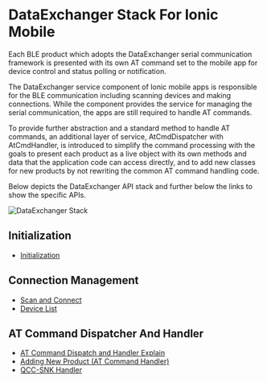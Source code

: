 # DataExchanger Stack For Ionic Mobile
Each BLE product which adopts the DataExchanger serial communication framework is presented with its own AT command set to the mobile app for device control and status polling or notification. 

The DataExchanger service component of Ionic mobile apps is responsible for the BLE communication including scanning devices and making connections. While the component provides the service for managing the serial communication, the apps are still required to handle AT commands. 

To provide further abstraction and a standard method to handle AT commands, an additional layer of service, AtCmdDispatcher with AtCmdHandler, is introduced to simplify the command processing with the goals to present each product as a live object with its own methods and data that the application code can access directly, and to add new classes for new products by not rewriting the common AT command handling code.

Below depicts the DataExchanger API stack and further below the links to show the specific APIs.

![DataExchanger Stack](https://github.com/GT-tronics/ionic3-sample/blob/master/docs/DX_API.png)

## Initialization
* [Initialization](https://github.com/GT-tronics/ionic3-sample/blob/master/docs/api-init.md)

## Connection Management
* [Scan and Connect](https://github.com/GT-tronics/ionic3-sample/blob/master/docs/api-scan-connect.md)
* [Device List](https://github.com/GT-tronics/ionic3-sample/blob/master/docs/api-device-list.md)

## AT Command Dispatcher And Handler 
* [AT Command Dispatch and Handler Explain](https://github.com/GT-tronics/ionic3-sample/blob/master/docs/atcmd-dispatcher/api-dispatcher-handler-explain.md)
* [Adding New Product (AT Command Handler)](https://github.com/GT-tronics/ionic3-sample/blob/master/docs/atcmd-dispatcher/api-create-new-handler.md)
* [QCC-SNK Handler](https://github.com/GT-tronics/ionic3-sample/blob/master/docs/atcmd-dispatcher/api-qcc-snk-handler.md)
